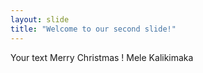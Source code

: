 ```yaml
---
layout: slide
title: "Welcome to our second slide!"
---
```

Your text
Merry Christmas ! Mele Kalikimaka
